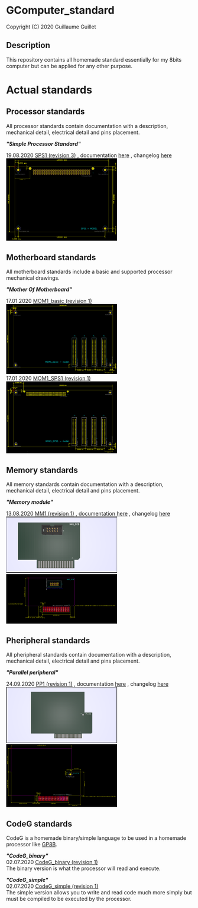 # GComputer_standard
Copyright (C) 2020 Guillaume Guillet

## Description
This repository contains all homemade standard essentially for my 8bits computer but can be applied for any other purpose.

# Actual standards

## Processor standards
All processor standards contain documentation with a description, mechanical detail, electrical detail and pins placement.

***"Simple Processor Standard"***

19.08.2020 [SPS1 (revision 3)](SPS1/) , documentation [here](SPS1/documentation.txt) , changelog [here](SPS1/CHANGELOG)\
<img src="SPS1/images/SPS1.png" alt="SPS1_image" width="300"/>

## Motherboard standards
All motherboard standards include a basic and supported processor mechanical drawings. 

***"Mother Of Motherboard"***

17.01.2020 [MOM1_basic (revision 1)](MOM1/)\
<img src="MOM1/images/MOM1_basic.png" alt="MOM1_SPS1_image" width="300"/>\
17.01.2020 [MOM1_SPS1 (revision 1)](MOM1/)\
<img src="MOM1/images/MOM1_SPS1.png" alt="MOM1_SPS1_image" width="300"/>

## Memory standards
All memory standards contain documentation with a description, mechanical detail, electrical detail and pins placement.

***"Memory module"***

13.08.2020 [MM1 (revision 1)](MM1/) , documentation [here](MM1/documentation.txt) , changelog [here](MM1/CHANGELOG)\
<img src="MM1/images/MM1_PCB_3D.png" alt="MM1_PCB_3D_image" width="300"/> <img src="MM1/images/MM1_PCB.png" alt="MM1_PCB_image" width="300"/>

## Pheripheral standards
All pheripheral standards contain documentation with a description, mechanical detail, electrical detail and pins placement.

***"Parallel peripheral"***

24.09.2020 [PP1 (revision 1)](PP1/) , documentation [here](PP1/documentation.txt) , changelog [here](PP1/CHANGELOG)\
<img src="PP1/images/PP1_PCB_3D.png" alt="PP1_PCB_3D_image" width="300"/> <img src="PP1/images/PP1_PCB.png" alt="PP1_PCB_image" width="300"/>

## CodeG standards
CodeG is a homemade binary/simple language to be used in a homemade processor like [GP8B](https://github.com/JonathSpirit/GP8B).

***"CodeG_binary"***\
02.07.2020 [CodeG_binary (revision 1)](CodeG/CodeG_binary_r1/)\
The binary version is what the processor will read and execute.

***"CodeG_simple"***\
02.07.2020 [CodeG_simple (revision 1)](CodeG/CodeG_simple_r1/)\
The simple version allows you to write and read code much more simply but must be compiled to be executed by the processor.
